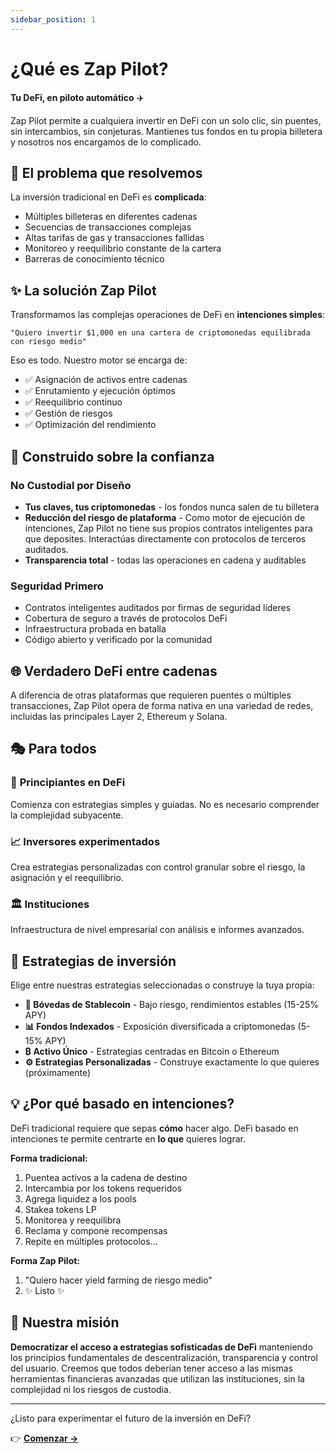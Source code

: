 ```yaml
---
sidebar_position: 1
---
```


# ¿Qué es Zap Pilot?

**Tu DeFi, en piloto automático** ✈️

Zap Pilot permite a cualquiera invertir en DeFi con un solo clic, sin puentes, sin intercambios, sin
conjeturas. Mantienes tus fondos en tu propia billetera y nosotros nos encargamos de lo complicado.

## 🎯 El problema que resolvemos

La inversión tradicional en DeFi es **complicada**:

- Múltiples billeteras en diferentes cadenas
- Secuencias de transacciones complejas
- Altas tarifas de gas y transacciones fallidas
- Monitoreo y reequilibrio constante de la cartera
- Barreras de conocimiento técnico

## ✨ La solución Zap Pilot

Transformamos las complejas operaciones de DeFi en **intenciones simples**:

```
"Quiero invertir $1,000 en una cartera de criptomonedas equilibrada con riesgo medio"
```

Eso es todo. Nuestro motor se encarga de:

- ✅ Asignación de activos entre cadenas
- ✅ Enrutamiento y ejecución óptimos
- ✅ Reequilibrio continuo
- ✅ Gestión de riesgos
- ✅ Optimización del rendimiento

## 🔐 Construido sobre la confianza

### No Custodial por Diseño

- **Tus claves, tus criptomonedas** - los fondos nunca salen de tu billetera
- **Reducción del riesgo de plataforma** - Como motor de ejecución de intenciones, Zap Pilot no
  tiene sus propios contratos inteligentes para que deposites. Interactúas directamente con
  protocolos de terceros auditados.
- **Transparencia total** - todas las operaciones en cadena y auditables

### Seguridad Primero

- Contratos inteligentes auditados por firmas de seguridad líderes
- Cobertura de seguro a través de protocolos DeFi
- Infraestructura probada en batalla
- Código abierto y verificado por la comunidad

## 🌐 Verdadero DeFi entre cadenas

A diferencia de otras plataformas que requieren puentes o múltiples transacciones, Zap Pilot opera
de forma nativa en una variedad de redes, incluidas las principales Layer 2, Ethereum y Solana.

## 🎭 Para todos

### 🔰 **Principiantes en DeFi**

Comienza con estrategias simples y guiadas. No es necesario comprender la complejidad subyacente.

### 📈 **Inversores experimentados**

Crea estrategias personalizadas con control granular sobre el riesgo, la asignación y el
reequilibrio.

### 🏛️ **Instituciones**

Infraestructura de nivel empresarial con análisis e informes avanzados.

## 🚀 Estrategias de inversión

Elige entre nuestras estrategias seleccionadas o construye la tuya propia:

- **🏦 Bóvedas de Stablecoin** - Bajo riesgo, rendimientos estables (15-25% APY)
- **📊 Fondos Indexados** - Exposición diversificada a criptomonedas (5-15% APY)
- **₿ Activo Único** - Estrategias centradas en Bitcoin o Ethereum
- **⚙️ Estrategias Personalizadas** - Construye exactamente lo que quieres (próximamente)

## 💡 ¿Por qué basado en intenciones?

DeFi tradicional requiere que sepas **cómo** hacer algo. DeFi basado en intenciones te permite
centrarte en **lo que** quieres lograr.

**Forma tradicional:**

1. Puentea activos a la cadena de destino
2. Intercambia por los tokens requeridos
3. Agrega liquidez a los pools
4. Stakea tokens LP
5. Monitorea y reequilibra
6. Reclama y compone recompensas
7. Repite en múltiples protocolos...

**Forma Zap Pilot:**

1. "Quiero hacer yield farming de riesgo medio"
2. ✨ Listo ✨

## 🎯 Nuestra misión

**Democratizar el acceso a estrategias sofisticadas de DeFi** manteniendo los principios
fundamentales de descentralización, transparencia y control del usuario. Creemos que todos deberían
tener acceso a las mismas herramientas financieras avanzadas que utilizan las instituciones, sin la
complejidad ni los riesgos de custodia.

---

¿Listo para experimentar el futuro de la inversión en DeFi?

👉 **[Comenzar →](./getting-started)**
